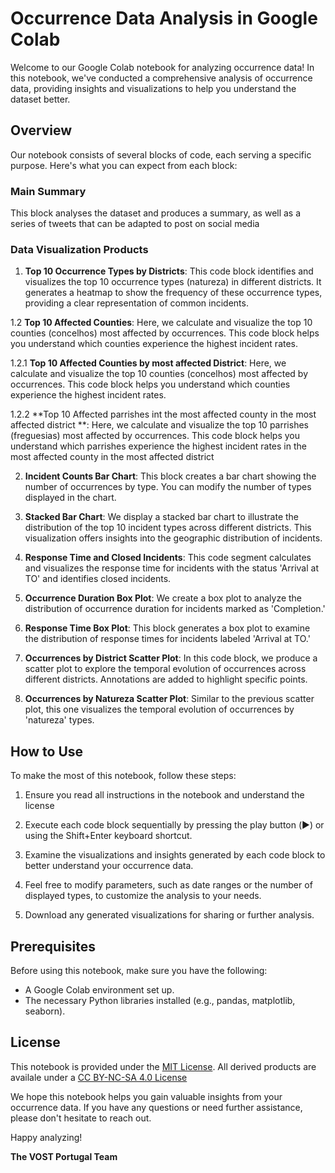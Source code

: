 # Occurrence Data Analysis in Google Colab

Welcome to our Google Colab notebook for analyzing occurrence data! In this notebook, we've conducted a comprehensive analysis of occurrence data, providing insights and visualizations to help you understand the dataset better.

## Overview

Our notebook consists of several blocks of code, each serving a specific purpose. Here's what you can expect from each block:

### Main Summary 

This block analyses the dataset and produces a summary, as well as a series of tweets that can be adapted to post on social media 

### Data Visualization Products 

1. **Top 10 Occurrence Types by Districts**: This code block identifies and visualizes the top 10 occurrence types (natureza) in different districts. It generates a heatmap to show the frequency of these occurrence types, providing a clear representation of common incidents.

1.2 **Top 10 Affected Counties**: Here, we calculate and visualize the top 10 counties (concelhos) most affected by occurrences. This code block helps you understand which counties experience the highest incident rates.

1.2.1 **Top 10 Affected Counties by most affected District**: Here, we calculate and visualize the top 10 counties (concelhos) most affected by occurrences. This code block helps you understand which counties experience the highest incident rates.

1.2.2 **Top 10 Affected parrishes int the most affected county in the most affected district **: Here, we calculate and visualize the top 10  parrishes (freguesias) most affected by occurrences. This code block helps you understand which parrishes experience the highest incident rates in the most affected county in the most affected district

2. **Incident Counts Bar Chart**: This block creates a bar chart showing the number of occurrences by type. You can modify the number of types displayed in the chart.

3. **Stacked Bar Chart**: We display a stacked bar chart to illustrate the distribution of the top 10 incident types across different districts. This visualization offers insights into the geographic distribution of incidents.

4. **Response Time and Closed Incidents**: This code segment calculates and visualizes the response time for incidents with the status 'Arrival at TO' and identifies closed incidents.

5. **Occurrence Duration Box Plot**: We create a box plot to analyze the distribution of occurrence duration for incidents marked as 'Completion.'

6. **Response Time Box Plot**: This block generates a box plot to examine the distribution of response times for incidents labeled 'Arrival at TO.'

7. **Occurrences by District Scatter Plot**: In this code block, we produce a scatter plot to explore the temporal evolution of occurrences across different districts. Annotations are added to highlight specific points.

8. **Occurrences by Natureza Scatter Plot**: Similar to the previous scatter plot, this one visualizes the temporal evolution of occurrences by 'natureza' types.

## How to Use

To make the most of this notebook, follow these steps:

1. Ensure you read all instructions in the notebook and understand the license

2. Execute each code block sequentially by pressing the play button (▶️) or using the Shift+Enter keyboard shortcut.

3. Examine the visualizations and insights generated by each code block to better understand your occurrence data.

4. Feel free to modify parameters, such as date ranges or the number of displayed types, to customize the analysis to your needs.

5. Download any generated visualizations for sharing or further analysis.

## Prerequisites

Before using this notebook, make sure you have the following:

- A Google Colab environment set up.
- The necessary Python libraries installed (e.g., pandas, matplotlib, seaborn).

## License

This notebook is provided under the [MIT License](LICENSE). All derived products are availale under a [CC BY-NC-SA 4.0 License](https://creativecommons.org/licenses/by-nc-sa/4.0/deed.en)

We hope this notebook helps you gain valuable insights from your occurrence data. If you have any questions or need further assistance, please don't hesitate to reach out.

Happy analyzing!

**The VOST Portugal Team**

